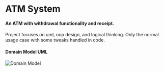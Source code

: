 # ATM System

#### An ATM  with withdrawal functionality and receipt.
Project focuses on uml, oop design, and logical thinking. Only the normal usage case with some tweaks handled in code.

#### Domain Model UML
![Domain Model](https://github.com/MoazAlaa7/ATM/assets/125766238/c6277559-2258-41bf-b6f3-4c5c9b0a3be2)





